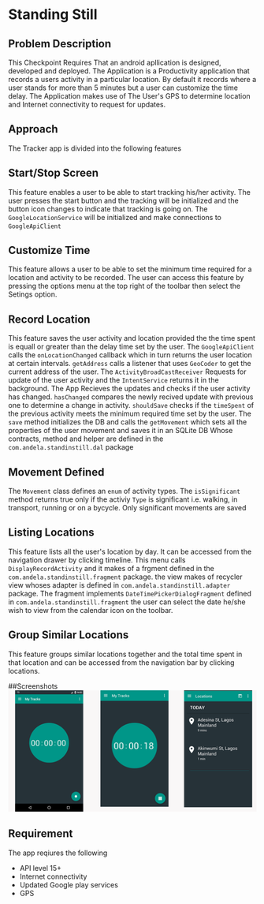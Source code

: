 # Standing Still
## Problem Description
This Checkpoint Requires That an android apllication is designed, developed and deployed. The Application is a Productivity application that records a users activity in a particular location. By default it records where a user stands for more than 5 minutes but a user can customize the time delay. The Application makes use of The User's GPS to determine location and Internet connectivity to request for updates.

## Approach
The Tracker app is divided into the following features

## Start/Stop Screen
This feature enables a user to be able to start tracking his/her activity. The user presses the start button and the tracking will be initialized and the button icon changes to indicate that tracking is going on. The `GoogleLocationService` will be initialized and make connections to `GoogleApiClient` 

## Customize Time
This feature allows a user to be able to set the minimum time required for a location and activity to be recorded. The user can access this feature by pressing the options menu at the top right of the toolbar then select the Setings option.

## Record Location
This feature saves the user activity and location provided the the time spent is equall or greater than the delay time set by the user.
The `GoogleApiClient` calls the `onLocationChanged` callback which in turn returns the user location at certain intervals.
`getAddress` calls a listener that uses `GeoCoder` to get the current address of the user.
    The `ActivityBroadCastReceiver` Requests for update of the user activity and the `IntentService` returns it in the background.
The App Recieves the updates and checks if the user activity has changed. `hasChanged` compares the newly recived update with previous one to determine a change in activity. `shouldSave` checks if the `timeSpent` of the previous activity meets the minimum required time set by the user.
    The `save` method initializes the DB and calls the `getMovement` which sets all the properties of the user movement and saves it in an SQLite DB Whose contracts, method and helper are defined in the `com.andela.standinstill.dal` package

## Movement Defined
The `Movement` class defines an `enum` of activity types.
The `isSignificant` method returns true only if the activiy `Type` is significant i.e. walking, in transport, running or on a bycycle.
Only significant movements are saved

## Listing Locations
This feature lists all the user's location by day. It can be accessed from the navigation drawer by clicking timeline. This menu calls `DisplayRecordActivity` and it makes of a frgment defined in the `com.andela.standinstill.fragment` package. the view makes of recycler view whoses adapter is defined in `com.andela.standinstill.adapter` package. The fragment implements `DateTimePickerDialogFragment` defined in `com.andela.standinstill.fragment` the user can select the date he/she wish to view from the calendar icon on the toolbar. 

## Group Similar Locations
This feature groups similar locations together and the total time spent in that location and can be accessed from the navigation bar by clicking locations.

##Screenshots
![start Screen](screenshots/screenshots.png)

## Requirement
The app reqiures the following
* API level 15+
* Internet connectivity
* Updated Google play services
* GPS



